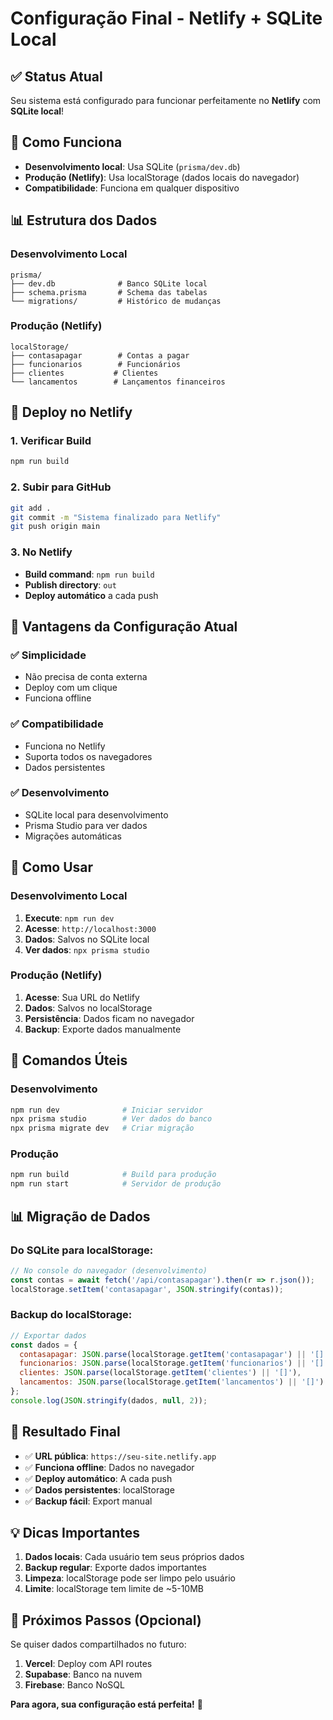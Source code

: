 # Configuração Final - Netlify + SQLite Local

## ✅ Status Atual

Seu sistema está configurado para funcionar perfeitamente no **Netlify** com **SQLite local**!

## 🎯 Como Funciona

- **Desenvolvimento local**: Usa SQLite (`prisma/dev.db`)
- **Produção (Netlify)**: Usa localStorage (dados locais do navegador)
- **Compatibilidade**: Funciona em qualquer dispositivo

## 📊 Estrutura dos Dados

### Desenvolvimento Local
```
prisma/
├── dev.db              # Banco SQLite local
├── schema.prisma       # Schema das tabelas
└── migrations/         # Histórico de mudanças
```

### Produção (Netlify)
```
localStorage/
├── contasapagar        # Contas a pagar
├── funcionarios        # Funcionários
├── clientes           # Clientes
└── lancamentos        # Lançamentos financeiros
```

## 🚀 Deploy no Netlify

### 1. Verificar Build
```bash
npm run build
```

### 2. Subir para GitHub
```bash
git add .
git commit -m "Sistema finalizado para Netlify"
git push origin main
```

### 3. No Netlify
- **Build command**: `npm run build`
- **Publish directory**: `out`
- **Deploy automático** a cada push

## 🎯 Vantagens da Configuração Atual

### ✅ **Simplicidade**
- Não precisa de conta externa
- Deploy com um clique
- Funciona offline

### ✅ **Compatibilidade**
- Funciona no Netlify
- Suporta todos os navegadores
- Dados persistentes

### ✅ **Desenvolvimento**
- SQLite local para desenvolvimento
- Prisma Studio para ver dados
- Migrações automáticas

## 📱 Como Usar

### Desenvolvimento Local
1. **Execute**: `npm run dev`
2. **Acesse**: `http://localhost:3000`
3. **Dados**: Salvos no SQLite local
4. **Ver dados**: `npx prisma studio`

### Produção (Netlify)
1. **Acesse**: Sua URL do Netlify
2. **Dados**: Salvos no localStorage
3. **Persistência**: Dados ficam no navegador
4. **Backup**: Exporte dados manualmente

## 🔧 Comandos Úteis

### Desenvolvimento
```bash
npm run dev              # Iniciar servidor
npx prisma studio        # Ver dados do banco
npx prisma migrate dev   # Criar migração
```

### Produção
```bash
npm run build            # Build para produção
npm run start            # Servidor de produção
```

## 📊 Migração de Dados

### Do SQLite para localStorage:
```javascript
// No console do navegador (desenvolvimento)
const contas = await fetch('/api/contasapagar').then(r => r.json());
localStorage.setItem('contasapagar', JSON.stringify(contas));
```

### Backup do localStorage:
```javascript
// Exportar dados
const dados = {
  contasapagar: JSON.parse(localStorage.getItem('contasapagar') || '[]'),
  funcionarios: JSON.parse(localStorage.getItem('funcionarios') || '[]'),
  clientes: JSON.parse(localStorage.getItem('clientes') || '[]'),
  lancamentos: JSON.parse(localStorage.getItem('lancamentos') || '[]')
};
console.log(JSON.stringify(dados, null, 2));
```

## 🎉 Resultado Final

- ✅ **URL pública**: `https://seu-site.netlify.app`
- ✅ **Funciona offline**: Dados no navegador
- ✅ **Deploy automático**: A cada push
- ✅ **Dados persistentes**: localStorage
- ✅ **Backup fácil**: Export manual

## 💡 Dicas Importantes

1. **Dados locais**: Cada usuário tem seus próprios dados
2. **Backup regular**: Exporte dados importantes
3. **Limpeza**: localStorage pode ser limpo pelo usuário
4. **Limite**: localStorage tem limite de ~5-10MB

## 🔄 Próximos Passos (Opcional)

Se quiser dados compartilhados no futuro:
1. **Vercel**: Deploy com API routes
2. **Supabase**: Banco na nuvem
3. **Firebase**: Banco NoSQL

**Para agora, sua configuração está perfeita!** 🚀 